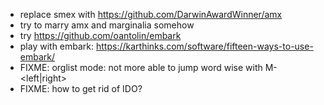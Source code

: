 - replace smex with https://github.com/DarwinAwardWinner/amx
- try to marry amx and marginalia somehow
- try https://github.com/oantolin/embark
- play with embark: https://karthinks.com/software/fifteen-ways-to-use-embark/
- FIXME: orglist mode: not more able to jump word wise with M-<left|right>
- FIXME: how to get rid of IDO?
